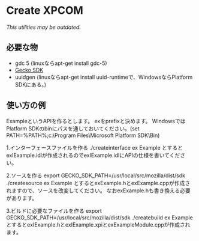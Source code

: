 # Create XPCOM
*This utilities may be outdated.*

## 必要な物
* gdc 5 (linuxならapt-get install gdc-5)
* [Gecko SDK](https://developer.mozilla.org/en-US/docs/Mozilla/Gecko/Gecko_SDK)
* uuidgen (linuxならapt-get install uuid-runtimeで、WindowsならPlatform SDKにある。)

## 使い方の例
ExampleというAPIを作るとします。
exをprefixと決めます。
WindowsではPlatform SDKのbinにパスを通しておいてください。(set PATH=%PATH%;c:\Program Files\Microsoft Platform SDK\Bin)

1.インターフェースファイルを作る
    ./createinterface ex Example
    とするとexIExample.idlが作成されるのでexIExample.idlにAPIの仕様を書いてください。

2.ソースを作る
    export GECKO_SDK_PATH=/usr/local/src/mozilla/dist/sdk
    ./createsource ex Example
    とするとexExample.hとexExample.cppが作成されますので、ソースを改変してください。
    なおexExample.hも書き換える必要があります。

3.ビルドに必要なファイルを作る
    export GECKO_SDK_PATH=/usr/local/src/mozilla/dist/sdk
    ./createbuild ex Example
    とするとexIExample.hとexIExample.xpiとexExampleModule.cppが作成されます。
